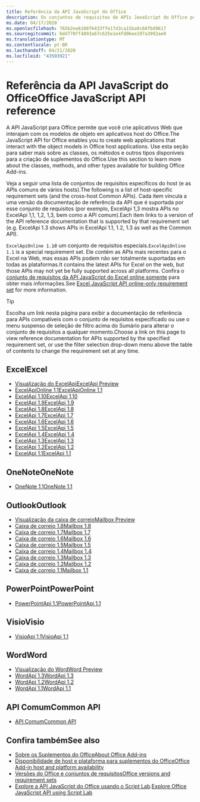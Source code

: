 ```yaml
---
title: Referência da API JavaScript do Office
description: Os conjuntos de requisitos de APIs JavaScript do Office por host.
ms.date: 04/17/2020
ms.openlocfilehash: 765b2ee6108f6433ffe17d3ca15ba9c68fbd9617
ms.sourcegitcommit: 6dd770ff4893a67c625e1e4fd06ee197a3992ae0
ms.translationtype: MT
ms.contentlocale: pt-BR
ms.lasthandoff: 04/21/2020
ms.locfileid: "43593921"
---
```

# <a name="office-javascript-api-reference"></a><span data-ttu-id="30d5d-103">Referência da API JavaScript do Office</span><span class="sxs-lookup"><span data-stu-id="30d5d-103">Office JavaScript API reference</span></span>

<span data-ttu-id="30d5d-104">A API JavaScript para Office permite que você crie aplicativos Web que interajam com os modelos de objeto em aplicativos host do Office.</span><span class="sxs-lookup"><span data-stu-id="30d5d-104">The JavaScript API for Office enables you to create web applications that interact with the object models in Office host applications.</span></span> <span data-ttu-id="30d5d-105">Use esta seção para saber mais sobre as classes, os métodos e outros tipos disponíveis para a criação de suplementos do Office.</span><span class="sxs-lookup"><span data-stu-id="30d5d-105">Use this section to learn more about the classes, methods, and other types available for building Office Add-ins.</span></span>

<span data-ttu-id="30d5d-106">Veja a seguir uma lista de conjuntos de requisitos específicos do host (e as APIs comuns de vários hosts).</span><span class="sxs-lookup"><span data-stu-id="30d5d-106">The following is a list of host-specific requirement sets (and the cross-host Common APIs).</span></span> <span data-ttu-id="30d5d-107">Cada item vincula a uma versão da documentação de referência da API que é suportada por esse conjunto de requisitos (por exemplo, ExcelApi 1,3 mostra APIs no ExcelApi 1,1, 1,2, 1,3, bem como a API comum).</span><span class="sxs-lookup"><span data-stu-id="30d5d-107">Each item links to a version of the API reference documentation that is supported by that requirement set (e.g. ExcelApi 1.3 shows APIs in ExcelApi 1.1, 1.2, 1.3 as well as the Common API).</span></span>

<span data-ttu-id="30d5d-108">`ExcelApiOnline 1.1`é um conjunto de requisitos especiais.</span><span class="sxs-lookup"><span data-stu-id="30d5d-108">`ExcelApiOnline 1.1` is a special requirement set.</span></span> <span data-ttu-id="30d5d-109">Ele contém as APIs mais recentes para o Excel na Web, mas essas APIs podem não ser totalmente suportadas em todas as plataformas.</span><span class="sxs-lookup"><span data-stu-id="30d5d-109">It contains the latest APIs for Excel on the web, but those APIs may not yet be fully supported across all platforms.</span></span> <span data-ttu-id="30d5d-110">Confira o [conjunto de requisitos da API JavaScript do Excel online somente](/office/dev/add-ins/reference/requirement-sets/excel-api-online-requirement-set) para obter mais informações.</span><span class="sxs-lookup"><span data-stu-id="30d5d-110">See [Excel JavaScript API online-only requirement set](/office/dev/add-ins/reference/requirement-sets/excel-api-online-requirement-set) for more information.</span></span>

> [!TIP]
> <span data-ttu-id="30d5d-111">Escolha um link nesta página para exibir a documentação de referência para APIs compatíveis com o conjunto de requisitos especificado ou use o menu suspenso de seleção de filtro acima do Sumário para alterar o conjunto de requisitos a qualquer momento.</span><span class="sxs-lookup"><span data-stu-id="30d5d-111">Choose a link on this page to view reference documentation for APIs supported by the specified requirement set, or use the filter selection drop-down menu above the table of contents to change the requirement set at any time.</span></span>

## <a name="excel"></a><span data-ttu-id="30d5d-112">Excel</span><span class="sxs-lookup"><span data-stu-id="30d5d-112">Excel</span></span>

- [<span data-ttu-id="30d5d-113">Visualização do ExcelApi</span><span class="sxs-lookup"><span data-stu-id="30d5d-113">ExcelApi Preview</span></span>](/javascript/api/excel?view=excel-js-preview)
- [<span data-ttu-id="30d5d-114">ExcelApiOnline 1,1</span><span class="sxs-lookup"><span data-stu-id="30d5d-114">ExcelApiOnline 1.1</span></span>](/javascript/api/excel?view=excel-js-online)
- [<span data-ttu-id="30d5d-115">ExcelApi 1.10</span><span class="sxs-lookup"><span data-stu-id="30d5d-115">ExcelApi 1.10</span></span>](/javascript/api/excel?view=excel-js-1.10)
- [<span data-ttu-id="30d5d-116">ExcelApi 1.9</span><span class="sxs-lookup"><span data-stu-id="30d5d-116">ExcelApi 1.9</span></span>](/javascript/api/excel?view=excel-js-1.9)
- [<span data-ttu-id="30d5d-117">ExcelApi 1.8</span><span class="sxs-lookup"><span data-stu-id="30d5d-117">ExcelApi 1.8</span></span>](/javascript/api/excel?view=excel-js-1.8)
- [<span data-ttu-id="30d5d-118">ExcelApi 1.7</span><span class="sxs-lookup"><span data-stu-id="30d5d-118">ExcelApi 1.7</span></span>](/javascript/api/excel?view=excel-js-1.7)
- [<span data-ttu-id="30d5d-119">ExcelApi 1.6</span><span class="sxs-lookup"><span data-stu-id="30d5d-119">ExcelApi 1.6</span></span>](/javascript/api/excel?view=excel-js-1.6)
- [<span data-ttu-id="30d5d-120">ExcelApi 1.5</span><span class="sxs-lookup"><span data-stu-id="30d5d-120">ExcelApi 1.5</span></span>](/javascript/api/excel?view=excel-js-1.5)
- [<span data-ttu-id="30d5d-121">ExcelApi 1.4</span><span class="sxs-lookup"><span data-stu-id="30d5d-121">ExcelApi 1.4</span></span>](/javascript/api/excel?view=excel-js-1.4)
- [<span data-ttu-id="30d5d-122">ExcelApi 1.3</span><span class="sxs-lookup"><span data-stu-id="30d5d-122">ExcelApi 1.3</span></span>](/javascript/api/excel?view=excel-js-1.3)
- [<span data-ttu-id="30d5d-123">ExcelApi 1.2</span><span class="sxs-lookup"><span data-stu-id="30d5d-123">ExcelApi 1.2</span></span>](/javascript/api/excel?view=excel-js-1.2)
- [<span data-ttu-id="30d5d-124">ExcelApi 1.1</span><span class="sxs-lookup"><span data-stu-id="30d5d-124">ExcelApi 1.1</span></span>](/javascript/api/excel?view=excel-js-1.1)

## <a name="onenote"></a><span data-ttu-id="30d5d-125">OneNote</span><span class="sxs-lookup"><span data-stu-id="30d5d-125">OneNote</span></span>

- [<span data-ttu-id="30d5d-126">OneNote 1,1</span><span class="sxs-lookup"><span data-stu-id="30d5d-126">OneNote 1.1</span></span>](/javascript/api/onenote?view=onenote-js-1.1)

## <a name="outlook"></a><span data-ttu-id="30d5d-127">Outlook</span><span class="sxs-lookup"><span data-stu-id="30d5d-127">Outlook</span></span>

- [<span data-ttu-id="30d5d-128">Visualização da caixa de correio</span><span class="sxs-lookup"><span data-stu-id="30d5d-128">Mailbox Preview</span></span>](/javascript/api/outlook?view=outlook-js-preview)
- [<span data-ttu-id="30d5d-129">Caixa de correio 1.8</span><span class="sxs-lookup"><span data-stu-id="30d5d-129">Mailbox 1.8</span></span>](/javascript/api/outlook?view=outlook-js-1.8)
- [<span data-ttu-id="30d5d-130">Caixa de correio 1.7</span><span class="sxs-lookup"><span data-stu-id="30d5d-130">Mailbox 1.7</span></span>](/javascript/api/outlook?view=outlook-js-1.7)
- [<span data-ttu-id="30d5d-131">Caixa de correio 1.6</span><span class="sxs-lookup"><span data-stu-id="30d5d-131">Mailbox 1.6</span></span>](/javascript/api/outlook?view=outlook-js-1.6)
- [<span data-ttu-id="30d5d-132"> Caixa de correio 1.5</span><span class="sxs-lookup"><span data-stu-id="30d5d-132">Mailbox 1.5</span></span>](/javascript/api/outlook?view=outlook-js-1.5)
- [<span data-ttu-id="30d5d-133"> Caixa de correio 1.4</span><span class="sxs-lookup"><span data-stu-id="30d5d-133">Mailbox 1.4</span></span>](/javascript/api/outlook?view=outlook-js-1.4)
- [<span data-ttu-id="30d5d-134"> Caixa de correio 1.3</span><span class="sxs-lookup"><span data-stu-id="30d5d-134">Mailbox 1.3</span></span>](/javascript/api/outlook?view=outlook-js-1.3)
- [<span data-ttu-id="30d5d-135">Caixa de correio 1.2</span><span class="sxs-lookup"><span data-stu-id="30d5d-135">Mailbox 1.2</span></span>](/javascript/api/outlook?view=outlook-js-1.2)
- [<span data-ttu-id="30d5d-136"> Caixa de correio 1.1</span><span class="sxs-lookup"><span data-stu-id="30d5d-136">Mailbox 1.1</span></span>](/javascript/api/outlook?view=outlook-js-1.1)

## <a name="powerpoint"></a><span data-ttu-id="30d5d-137">PowerPoint</span><span class="sxs-lookup"><span data-stu-id="30d5d-137">PowerPoint</span></span>

- [<span data-ttu-id="30d5d-138">PowerPointApi 1.1</span><span class="sxs-lookup"><span data-stu-id="30d5d-138">PowerPointApi 1.1</span></span>](/javascript/api/powerpoint?view=powerpoint-js-1.1)

## <a name="visio"></a><span data-ttu-id="30d5d-139">Visio</span><span class="sxs-lookup"><span data-stu-id="30d5d-139">Visio</span></span>

- [<span data-ttu-id="30d5d-140">VisioApi 1,1</span><span class="sxs-lookup"><span data-stu-id="30d5d-140">VisioApi 1.1</span></span>](/javascript/api/visio?view=visio-js-1.1)

## <a name="word"></a><span data-ttu-id="30d5d-141">Word</span><span class="sxs-lookup"><span data-stu-id="30d5d-141">Word</span></span>

- [<span data-ttu-id="30d5d-142">Visualização do Word</span><span class="sxs-lookup"><span data-stu-id="30d5d-142">Word Preview</span></span>](/javascript/api/word?view=word-js-preview)
- [<span data-ttu-id="30d5d-143">WordApi 1.3</span><span class="sxs-lookup"><span data-stu-id="30d5d-143">WordApi 1.3</span></span>](/javascript/api/word?view=word-js-1.3)
- [<span data-ttu-id="30d5d-144">WordApi 1.2</span><span class="sxs-lookup"><span data-stu-id="30d5d-144">WordApi 1.2</span></span>](/javascript/api/word?view=word-js-1.2)
- [<span data-ttu-id="30d5d-145">WordApi 1.1</span><span class="sxs-lookup"><span data-stu-id="30d5d-145">WordApi 1.1</span></span>](/javascript/api/word?view=word-js-1.1)

## <a name="common-api"></a><span data-ttu-id="30d5d-146">API Comum</span><span class="sxs-lookup"><span data-stu-id="30d5d-146">Common API</span></span>

- [<span data-ttu-id="30d5d-147">API Comum</span><span class="sxs-lookup"><span data-stu-id="30d5d-147">Common API</span></span>](/javascript/api/office?view=common-js)

## <a name="see-also"></a><span data-ttu-id="30d5d-148">Confira também</span><span class="sxs-lookup"><span data-stu-id="30d5d-148">See also</span></span>

- [<span data-ttu-id="30d5d-149">Sobre os Suplementos do Office</span><span class="sxs-lookup"><span data-stu-id="30d5d-149">About Office Add-ins</span></span>](/office/dev/add-ins/overview)
- [<span data-ttu-id="30d5d-150">Disponibilidade de host e plataforma para suplementos do Office</span><span class="sxs-lookup"><span data-stu-id="30d5d-150">Office Add-in host and platform availability</span></span>](/office/dev/add-ins/overview/office-add-in-availability)
- [<span data-ttu-id="30d5d-151">Versões do Office e conjuntos de requisitos</span><span class="sxs-lookup"><span data-stu-id="30d5d-151">Office versions and requirement sets</span></span>](/office/dev/add-ins/develop/office-versions-and-requirement-sets)
- <span data-ttu-id="30d5d-152">[Explore a API JavaScript do Office usando o Script Lab](/office/dev/add-ins/overview/explore-with-script-lab).</span><span class="sxs-lookup"><span data-stu-id="30d5d-152">[Explore Office JavaScript API using Script Lab](/office/dev/add-ins/overview/explore-with-script-lab)</span></span>
